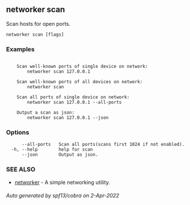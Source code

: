 ## networker scan

Scan hosts for open ports.

```
networker scan [flags]
```

### Examples

```

	Scan well-known ports of single device on network:
		networker scan 127.0.0.1

	Scan well-known ports of all devices on network:
		networker scan

	Scan all ports of single device on network:
		networker scan 127.0.0.1 --all-ports

	Output a scan as json:
		networker scan 127.0.0.1 --json

```

### Options

```
      --all-ports   Scan all ports(scans first 1024 if not enabled).
  -h, --help        help for scan
      --json        Output as json.
```

### SEE ALSO

* [networker](networker.md)	 - A simple networking utility.

###### Auto generated by spf13/cobra on 2-Apr-2022
